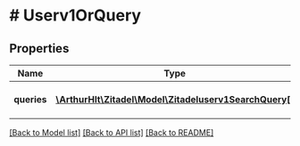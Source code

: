 # # Userv1OrQuery

## Properties

Name | Type | Description | Notes
------------ | ------------- | ------------- | -------------
**queries** | [**\ArthurHlt\Zitadel\Model\Zitadeluserv1SearchQuery[]**](Zitadeluserv1SearchQuery.md) | the sub queries to &#39;OR&#39; | [optional]

[[Back to Model list]](../../README.md#models) [[Back to API list]](../../README.md#endpoints) [[Back to README]](../../README.md)
